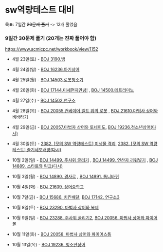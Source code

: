 # sw역량테스트 대비
목표: 7일간 ~~20문제 풀기~~ -> 12개 풀었음
     
### 9일간 30문제 풀기 (20개는 진짜 풀어야 함)

https://www.acmicpc.net/workbook/view/1152

- 4월 23일(토) - [BOJ 3190.뱀](https://www.acmicpc.net/problem/3190)
- 4월 24일(일) - [BOJ 16236.아기상어](https://www.acmicpc.net/problem/16236)
- 4월 25일(월) - [BOJ 14503.로봇청소기](https://www.acmicpc.net/problem/14503)
- 4월 26일(화) - [BOJ 17144.미세먼지안녕!](https://www.acmicpc.net/problem/17144) , [BOJ 14500.테트리미노](https://www.acmicpc.net/problem/14500)
          
- 4월 27일(수) - [BOJ 14502.연구소](https://www.acmicpc.net/problem/14502)
- 4월 28일(목) - [BOJ 20055.컨베이어 벨트 위의 로봇](https://www.acmicpc.net/problem/20055) , [BOJ 21610.마법사 상어와 비바라기](https://www.acmicpc.net/problem/21610)

- 4월 29일(금) - [BOJ 20057.마법자 상어와 토네이도](https://www.acmicpc.net/problem/20057), [BOJ 19236.청소년상어(다시)](https://www.acmicpc.net/problem/19236)
        
- 4월 30일(토) - [2382. [모의 SW 역량테스트] 미생물 격리](https://swexpertacademy.com/main/talk/solvingClub/problemView.do?solveclubId=AV6kld8aisgDFASb&contestProbId=AV597vbqAH0DFAVl&probBoxId=AV732SG66sEDFAW7&type=PROBLEM&problemBoxTitle=%EC%82%BC%EC%84%B1+%EC%8B%A0%EC%9E%85+%EB%AA%A8%EC%9D%98+sw+%EC%97%AD%EB%9F%89%ED%85%8C%EC%8A%A4%ED%8A%B8+%EB%AC%B8%EC%A0%9C%EB%AA%A8%EC%9D%8C&problemBoxCnt=10), [2382. [모의 SW 역량테스트] 줄기세포배양(다시)](https://swexpertacademy.com/main/code/problem/problemDetail.do?contestProbId=AWXRJ8EKe48DFAUo)



- 10월 2일(일) - [BOJ 14499. 주사위 굴리기](https://www.acmicpc.net/problem/14499) , [BOJ 14499. 연산자 끼워넣기](https://www.acmicpc.net/problem/14888)
 ,  [BOJ 14889. 스타트와 링크(다시)](https://www.acmicpc.net/problem/14889)
 
- 10월 3일(월) - [BOJ 14890. 경사로](https://www.acmicpc.net/problem/14890) , [BOJ 14891. 톱니바퀴](https://www.acmicpc.net/problem/14891)
  
- 10월 4일(화) - [BOJ 21609. 상어중학교](https://www.acmicpc.net/problem/21609) 

- 10월 7일(금) - [BOJ 15686. 치킨배달](https://www.acmicpc.net/problem/15686), [BOJ 17142. 연구소3](https://www.acmicpc.net/problem/17142)
- 10월 8일(토) - [BOJ 23290. 마법사 상어와 복제](https://www.acmicpc.net/problem/23290)
- 10월 9일(일) - [BOJ 23288. 주사위 굴리기2](https://www.acmicpc.net/problem/23288), [BOJ 20056. 마법사 상어와 파이어볼](https://www.acmicpc.net/problem/20056)
- 10월 11일(화) - [BOJ 20058. 마법사 상어와 파이어스톰](https://www.acmicpc.net/problem/20058)
- 10월 13일(목) - [BOJ 19236. 청소년상어](https://www.acmicpc.net/problem/19236)
